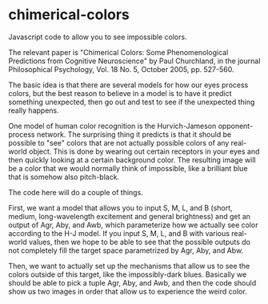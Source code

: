 chimerical-colors
=================

Javascript code to allow you to see impossible colors.

The relevant paper is "Chimerical Colors: Some Phenomenological Predictions from Cognitive Neuroscience" by Paul Churchland, in the journal Philosophical Psychology, Vol. 18 No. 5, October 2005, pp. 527-560.

The basic idea is that there are several models for how our eyes process colors, but the best reason to believe in a model is to have it predict something unexpected, then go out and test to see if the unexpected thing really happens.

One model of human color recognition is the Hurvich-Jameson opponent-process network. The surprising thing it predicts is that it should be possible to "see" colors that are not actually possible colors of any real-world object. This is done by wearing out certain receptors in your eyes and then quickly looking at a certain background color. The resulting image will be a color that we would normally think of impossible, like a brilliant blue that is somehow also pitch-black.

The code here will do a couple of things. 

First, we want a model that allows you to input S, M, L, and B (short, medium, long-wavelength excitement and general brightness) and get an output of Agr, Aby, and Awb, which parameterize how we actually see color according to the H-J model. If you input S, M, L, and B with various real-world values, then we hope to be able to see that the possible outputs do not completely fill the target space parametrized by Agr, Aby, and Abw.

Then, we want to actually set up the mechanisms that allow us to see the colors outside of this target, like the impossibly-dark blues. Basically we should be able to pick a tuple Agr, Aby, and Awb, and then the code should show us two images in order that allow us to experience the weird color.
